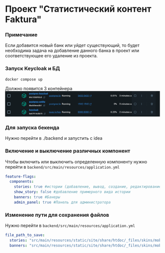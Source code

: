 # Проект "Статистический контент Faktura"

### Примечание

Если добавится новый банк или уйдет существующий, то будет необходима задача на добавление данного банка в проект или соответствующее его удаление из проекта.

### Запуск Keycloak и БД
```angular2html
docker compose up
```
Должно появится 3 контейнера
![img.png](img.png)

### Для запуска бекенда

Нужно перейти в ./backend и запустить с idea

### Включение и выключение различных компонент

Чтобы включить или выключить определенную компоненту нужно перейти в 
``backend/src/main/resources/application.yml``

```yml
feature-flags:
  components:
    stories: true #истории (добавление, вывод, создание, редактирование)
    show_story: false #добавление примерного вида истории
    banners: true #Банеры
    admin_panel: true #Панель для администратора
```

### Изменение пути для сохранения файлов

Нужно перейти в ``backend/src/main/resources/application.yml``

```yml
file_path_to_save:
  stories: "src/main/resources/static/site/share/htdoc/_files/skins/mobws_story/"
  banners: "src/main/resources/static/site/share/htdoc/_files/skins/mobws_banners/"
```

